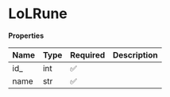 # LoLRune

**Properties**

| Name | Type | Required | Description |
| :--- | :--- | :------- | :---------- |
| id\_ | int  | ✅       |             |
| name | str  | ✅       |             |
